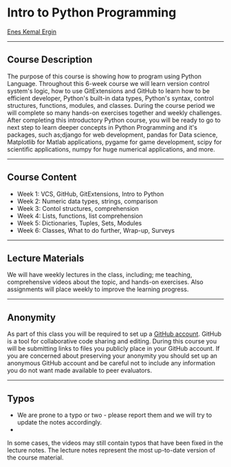 # Intro to Python Programming

[Enes Kemal Ergin](https://github.com/eneskemalergin)

---

## Course Description

The purpose of this course is showing how to program using Python Language. Throughout this 6-week course we will learn version control system's logic, how to use GitExtensions and GitHub to learn  how to be efficient developer, Python's built-in data types, Python's syntax, control structures, functions, modules, and classes. During the course period we will complete so many hands-on exercises together and weekly challenges. After completing this introductory Python course, you will be ready to go to next step to learn deeper concepts in Python Programming and it's packages, such as;django for web development, pandas for Data science, Matplotlib for Matlab applications, pygame for game development, scipy for scientific applications, numpy for huge numerical applications, and more.    

---

## Course Content

* Week 1: VCS, GitHub, GitExtensions, Intro to Python  
* Week 2: Numeric data types, strings, comparison
* Week 3: Contol structures, comprehension 
* Week 4: Lists, functions, list comprehension
* Week 5: Dictionaries, Tuples, Sets, Modules
* Week 6: Classes, What to do further, Wrap-up, Surveys

---

## Lecture Materials

We will have weekly lectures in the class, including; me teaching,  comprehensive videos about the topic, and hands-on exercises. Also assignments will place weekly to improve the learning progress.

---

## Anonymity

As part of this class you will be required to set up a [GitHub account](https://github.com). GitHub is a tool for collaborative code sharing and editing. During this course you will be submitting links to files you publicly place in your GitHub account. If you are concerned about preserving your anonymity you should set up an anonymous GitHub account and be careful not to include any information you do not want made available to peer evaluators.


---

## Typos

* We are prone to a typo or two - please report them and we will try to update the notes accordingly.
* 
In some cases, the videos may still contain typos that have been fixed in the lecture notes. The lecture notes represent the most up-to-date version of the course material.




